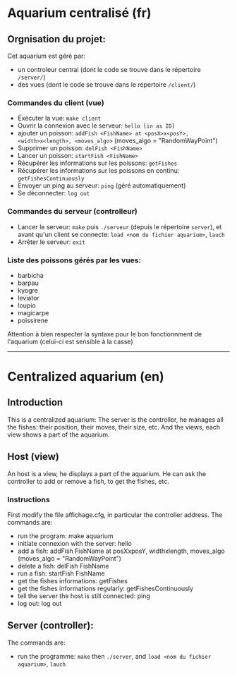 Aquarium centralisé (fr)
==================

Orgnisation du projet:
---------------------

Cet aquarium est géré par:
* un controleur central (dont le code se trouve dans le répertoire `/server/`) 
* des vues (dont le code se trouve dans le répertoire `/client/`)
 

### Commandes du client (vue)

* Éxécuter la vue: `make client`
* Ouvrir la connexion avec le serveur: `hello [in as ID]`
* ajouter un poisson: `addFish <FishName> at <posX>x<posY>, <width>x<length>, <moves_algo>` (moves_algo = "RandomWayPoint")
* Supprimer un poisson: `delFish <FishName>`
* Lancer un poisson: `startFish <FishName>`
* Récupérer les informations sur les poissons: `getFishes`
* Récupérer les informations sur les poissons en continu: `getFishesContinuously`
* Envoyer un ping au serveur: `ping` (géré automatiquement)
* Se déconnecter: `log out`

### Commandes du serveur (controlleur)

* Lancer le serveur: `make` puis `./serveur` (depuis le répertoire `server`), et avant qu'un client se connecte: `load <nom du fichier aquarium>`, `lauch`
* Arrêter le serveur: `exit`

### Liste des poissons gérés par les vues:
* barbicha
* barpau
* kyogre
* leviator
* loupio
* magicarpe
* poissirene<br>

Attention à bien respecter la syntaxe pour le bon fonctionnment de l'aquarium (celui-ci est sensible à la casse)


<hr>


Centralized aquarium (en)
====================

Introduction
-------------

This is a centralized aquarium: The server is the controller, he manages all the fishes: their position, their moves, their size, etc. And the views, each view shows a part of the aquarium.

Host (view)
------------

An host is a view, he displays a part of the aquarium. He can ask the controller to add or remove a fish, to get the fishes, etc.

### Instructions

First modify the file affichage.cfg, in particular the controller address.
The commands are:
* run the program: make aquarium
* initiate connexion with the server: hello
* add a fish: addFish FishName at posXxposY, widthxlength, moves_algo (moves_algo = "RandomWayPoint")
* delete a fish: delFish FishName
* run a fish: startFish FishName
* get the fishes informations: getFishes
* get the fishes informations regularly: getFishesContinuously
* tell the server the host is still connected: ping
* log out: log out

Server (controller):
--------------------

The commands are:
* run the programme: `make` then `./server`, and `load <nom du fichier aquarium>`, `lauch`

